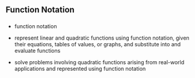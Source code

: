 Function Notation
-------

### 

- function notation

- represent linear and quadratic functions using function notation, given their equations, tables of values, or graphs, and substitute into and evaluate functions 
- solve problems involving quadratic functions arising from real-world applications and represented using function notation